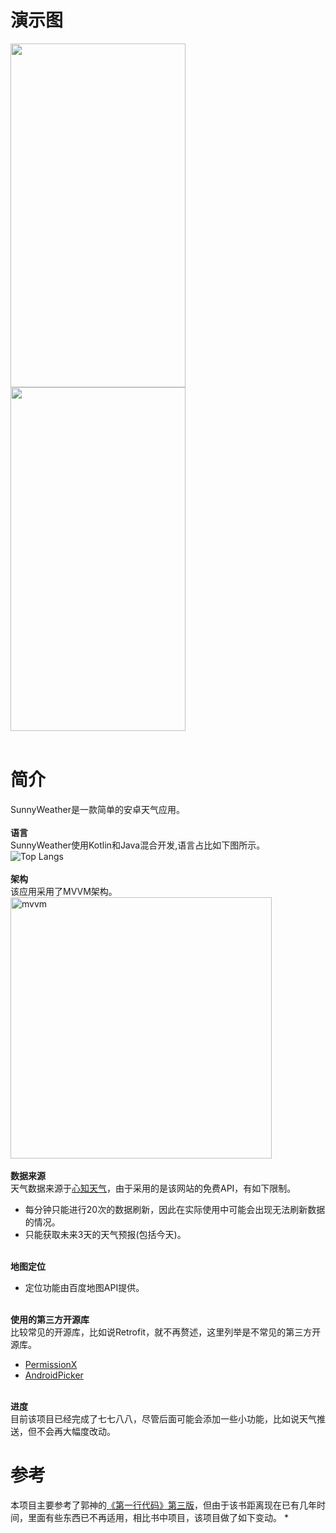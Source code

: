# 演示图
<img src="https://user-images.githubusercontent.com/65336599/139616040-bba91aab-4060-4eec-a887-a47d40ac56fa.gif" width="280" height="550"/>  <img src="https://user-images.githubusercontent.com/65336599/139671076-e6d0d377-f86e-4354-8842-2856cc93b488.gif" width="280" height="550"/></br></br>

# 简介
SunnyWeather是一款简单的安卓天气应用。</br></br>
**语言**</br>
SunnyWeather使用Kotlin和Java混合开发,语言占比如下图所示。</br>
![Top Langs](https://github-readme-stats.vercel.app/api/top-langs/?username=DoubleYellowIce&exclude_repo=MagaCommunity)</br></br>
**架构**</br>
该应用采用了MVVM架构。</br>
<img width="418" alt="mvvm" src="https://user-images.githubusercontent.com/65336599/139617319-203e65f4-ec94-454a-8fb9-605937a1445d.png"></br></br>
**数据来源**</br>
天气数据来源于[心知天气](https://www.seniverse.com/)，由于采用的是该网站的免费API，有如下限制。</br>
* 每分钟只能进行20次的数据刷新，因此在实际使用中可能会出现无法刷新数据的情况。</br>
* 只能获取未来3天的天气预报(包括今天)。</br></br>


**地图定位**</br>
* 定位功能由百度地图API提供。</br></br>

**使用的第三方开源库**</br>
比较常见的开源库，比如说Retrofit，就不再赘述，这里列举是不常见的第三方开源库。
* [PermissionX](https://github.com/guolindev/PermissionX)
* [AndroidPicker](https://github.com/gzu-liyujiang/AndroidPicker)</br></br>

**进度**</br>
目前该项目已经完成了七七八八，尽管后面可能会添加一些小功能，比如说天气推送，但不会再大幅度改动。

# 参考
本项目主要参考了郭神的[《第一行代码》第三版](https://item.jd.com/10026226142664.html)，但由于该书距离现在已有几年时间，里面有些东西已不再适用，相比书中项目，该项目做了如下变动。
* 
